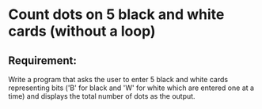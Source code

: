 # Count dots on 5 black and white cards (without a loop)

## Requirement:

Write a program that asks the user to enter 5 black and white cards
representing bits ('B' for black and 'W' for white which are entered one at a
time) and displays the total number of dots as the output.
